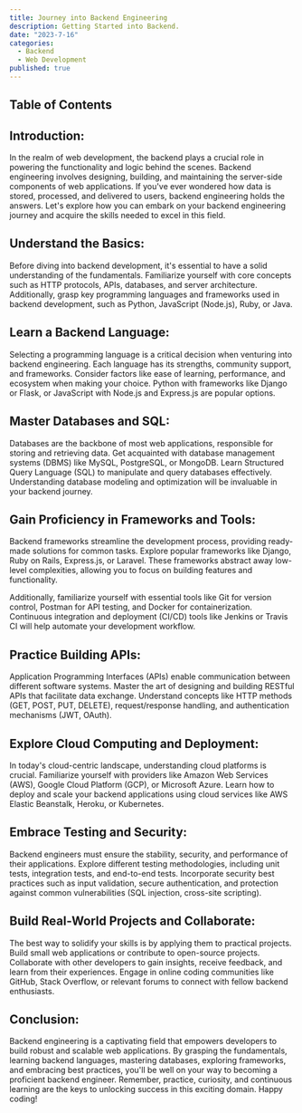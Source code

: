 ```yaml
---
title: Journey into Backend Engineering
description: Getting Started into Backend.
date: "2023-7-16"
categories:
  - Backend
  - Web Development
published: true
---
```


## Table of Contents

## Introduction:

In the realm of web development, the backend plays a crucial role in powering the functionality and logic behind the scenes. Backend engineering involves designing, building, and maintaining the server-side components of web applications. If you've ever wondered how data is stored, processed, and delivered to users, backend engineering holds the answers. Let's explore how you can embark on your backend engineering journey and acquire the skills needed to excel in this field.

## Understand the Basics:

Before diving into backend development, it's essential to have a solid understanding of the fundamentals. Familiarize yourself with core concepts such as HTTP protocols, APIs, databases, and server architecture. Additionally, grasp key programming languages and frameworks used in backend development, such as Python, JavaScript (Node.js), Ruby, or Java.

## Learn a Backend Language:

Selecting a programming language is a critical decision when venturing into backend engineering. Each language has its strengths, community support, and frameworks. Consider factors like ease of learning, performance, and ecosystem when making your choice. Python with frameworks like Django or Flask, or JavaScript with Node.js and Express.js are popular options.

## Master Databases and SQL:

Databases are the backbone of most web applications, responsible for storing and retrieving data. Get acquainted with database management systems (DBMS) like MySQL, PostgreSQL, or MongoDB. Learn Structured Query Language (SQL) to manipulate and query databases effectively. Understanding database modeling and optimization will be invaluable in your backend journey.

## Gain Proficiency in Frameworks and Tools:

Backend frameworks streamline the development process, providing ready-made solutions for common tasks. Explore popular frameworks like Django, Ruby on Rails, Express.js, or Laravel. These frameworks abstract away low-level complexities, allowing you to focus on building features and functionality.

Additionally, familiarize yourself with essential tools like Git for version control, Postman for API testing, and Docker for containerization. Continuous integration and deployment (CI/CD) tools like Jenkins or Travis CI will help automate your development workflow.

## Practice Building APIs:

Application Programming Interfaces (APIs) enable communication between different software systems. Master the art of designing and building RESTful APIs that facilitate data exchange. Understand concepts like HTTP methods (GET, POST, PUT, DELETE), request/response handling, and authentication mechanisms (JWT, OAuth).

## Explore Cloud Computing and Deployment:

In today's cloud-centric landscape, understanding cloud platforms is crucial. Familiarize yourself with providers like Amazon Web Services (AWS), Google Cloud Platform (GCP), or Microsoft Azure. Learn how to deploy and scale your backend applications using cloud services like AWS Elastic Beanstalk, Heroku, or Kubernetes.

## Embrace Testing and Security:

Backend engineers must ensure the stability, security, and performance of their applications. Explore different testing methodologies, including unit tests, integration tests, and end-to-end tests. Incorporate security best practices such as input validation, secure authentication, and protection against common vulnerabilities (SQL injection, cross-site scripting).

## Build Real-World Projects and Collaborate:

The best way to solidify your skills is by applying them to practical projects. Build small web applications or contribute to open-source projects. Collaborate with other developers to gain insights, receive feedback, and learn from their experiences. Engage in online coding communities like GitHub, Stack Overflow, or relevant forums to connect with fellow backend enthusiasts.

## Conclusion:

Backend engineering is a captivating field that empowers developers to build robust and scalable web applications. By grasping the fundamentals, learning backend languages, mastering databases, exploring frameworks, and embracing best practices, you'll be well on your way to becoming a proficient backend engineer. Remember, practice, curiosity, and continuous learning are the keys to unlocking success in this exciting domain. Happy coding!
